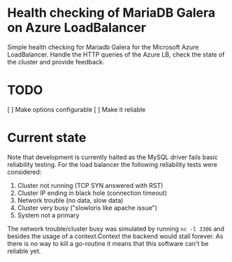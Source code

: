 # Health checking of MariaDB Galera on Azure LoadBalancer

Simple health checking for Mariadb Galera for the Microsoft Azure
LoadBalancer. Handle the HTTP queries of the Azure LB, check the
state of the cluster and provide feedback.

# TODO

[ ] Make options configurable
[ ] Make it reliable


# Current state
Note that development is currently halted as the MySQL driver fails basic
reliability testing. For the load balancer the following reliability tests
were considered:

1. Cluster not running (TCP SYN answered with RST)
2. Cluster IP ending in black hole (connection timeout)
3. Network trouble (no data, slow data)
4. Cluster very busy ("slowloris like apache issue")
4. System not a primary


The network trouble/cluster busy was simulated by running `nc -l 3306` and
besides the usage of a context.Context the backend would stall forever. As
there is no way to kill a go-routine it means that this software can't be
reliable yet.
